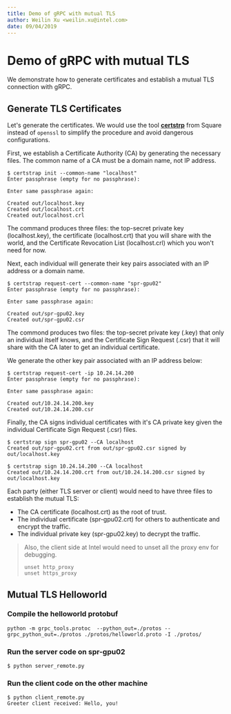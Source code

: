 ```yaml
---
title: Demo of gRPC with mutual TLS 
author: Weilin Xu <weilin.xu@intel.com>
date: 09/04/2019
---
```


# Demo of gRPC with mutual TLS 
We demonstrate how to generate certificates and establish a mutual TLS connection with gRPC.

## Generate TLS Certificates
Let's generate the certificates.
We would use the tool [**certstrp**](https://github.com/square/certstrap) from Square instead of `openssl` to simplify the procedure and avoid dangerous configurations.

First, we establish a Certificate Authority (CA) by generating the necessary files. The common name of a CA must be a domain name, not IP address.

```console
$ certstrap init --common-name "localhost"
Enter passphrase (empty for no passphrase):

Enter same passphrase again:

Created out/localhost.key
Created out/localhost.crt
Created out/localhost.crl
```

The command produces three files: the top-secret private key (localhost.key), the certificate (localhost.crt) that you will share with the world, and the Certificate Revocation List (localhost.crl) which you won't need for now.

Next, each individual will generate their key pairs associated with an IP address or a domain name.
```console
$ certstrap request-cert --common-name "spr-gpu02"
Enter passphrase (empty for no passphrase):

Enter same passphrase again:

Created out/spr-gpu02.key
Created out/spr-gpu02.csr
```

The commond produces two files: the top-secret private key (.key) that only an individual itself knows, and the Certificate Sign Request (.csr) that it will share with the CA later to get an individual certificate.

We generate the other key pair associated with an IP address below:
```console
$ certstrap request-cert -ip 10.24.14.200
Enter passphrase (empty for no passphrase):

Enter same passphrase again:

Created out/10.24.14.200.key
Created out/10.24.14.200.csr
```

Finally, the CA signs individual certificates with it's CA private key given the individual Certificate Sign Request (.csr) files.

```console
$ certstrap sign spr-gpu02 --CA localhost
Created out/spr-gpu02.crt from out/spr-gpu02.csr signed by out/localhost.key

$ certstrap sign 10.24.14.200 --CA localhost
Created out/10.24.14.200.crt from out/10.24.14.200.csr signed by out/localhost.key
```

Each party (either TLS server or client) would need to have three files to establish the mutual TLS: 
* The CA certificate (localhost.crt) as the root of trust.
* The individual certificate (spr-gpu02.crt) for others to authenticate and encrypt the traffic.
* The individual private key (spr-gpu02.key) to decrypt the traffic.


> Also, the client side at Intel would need to unset all the proxy env for debugging. 
> ```shell
> unset http_proxy
> unset https_proxy
> ```


## Mutual TLS Helloworld

### Compile the helloworld protobuf

```shell
python -m grpc_tools.protoc  --python_out=./protos --grpc_python_out=./protos ./protos/helloworld.proto -I ./protos/
```

### Run the server code on spr-gpu02
```console
$ python server_remote.py
```

### Run the client code on the other machine
```console
$ python client_remote.py
Greeter client received: Hello, you!
```
